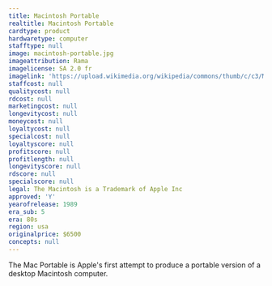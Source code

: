 ```yaml
---
title: Macintosh Portable
realtitle: Macintosh Portable
cardtype: product
hardwaretype: computer
stafftype: null
image: macintosh-portable.jpg
imageattribution: Rama
imagelicense: SA 2.0 fr
imagelink: 'https://upload.wikimedia.org/wikipedia/commons/thumb/c/c3/Macintosh_Portable-IMG_7541.jpg/1280px-Macintosh_Portable-IMG_7541.jpg'
staffcost: null
qualitycost: null
rdcost: null
marketingcost: null
longevitycost: null
moneycost: null
loyaltycost: null
specialcost: null
loyaltyscore: null
profitscore: null
profitlength: null
longevityscore: null
rdscore: null
specialscore: null
legal: The Macintosh is a Trademark of Apple Inc
approved: 'Y'
yearofrelease: 1989
era_sub: 5
era: 80s
region: usa
originalprice: $6500
concepts: null
---
```


The Mac Portable is Apple's first attempt to produce a portable version of a desktop Macintosh computer.
